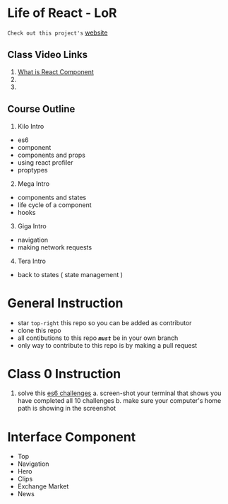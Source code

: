 # Life of React - LoR
`Check out this project's` [website](https://js-track.github.io/life_of_react/)
## Class Video Links
1. [What is React Component](https://www.youtube.com/watch?v=CDHvgdMSacQ)
2. 
3.



## Course Outline
1. Kilo Intro 
- es6
- component
- components and props
- using react profiler
- proptypes 
2. Mega Intro 
- components and states
- life cycle of a component
- hooks
3. Giga Intro
- navigation
- making network requests
4. Tera Intro
- back to states ( state management )


# General Instruction

* star `top-right` this repo so you can be added as contributor
* clone this repo
* all contibutions to this repo ***`must`*** be in your own branch
* only way to contribute to this repo is by making a pull request

# Class 0 Instruction

1. solve this [es6 challenges](https://github.com/domenic/count-to-6)
  a. screen-shot your terminal that shows you have completed all 10 challenges
  b. make sure your computer's home path is showing in the screenshot
  

# Interface Component

  - Top
  - Navigation
  - Hero
  - Clips
  - Exchange Market
  - News